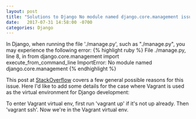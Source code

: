 ```yaml
---
layout: post
title: "Solutions to Django No module named django.core.management issue for general and Vagrant users"
date:   2017-07-31 14:58:00 -0700
categories: Django
---
```

In Django, when running the file './manage.py', such as "./manage.py", you may experience the following error:
{% highlight ruby %}
File ./manage.py, line 8, in <module>
     from django.core.management import execute_from_command_line
ImportError: No module named django.core.management
{% endhighlight %}

This post at [StackOverflow](https://stackoverflow.com/questions/30389771/importerror-no-module-named-django-core-management-when-using-manage-py) covers a few general possible reasons for this issue. Here I'd like to add some details for the case where Vagrant is used as the virtual environment for Django development:

To enter Vagrant virtual env, first run 'vagrant up' if it's not up already. Then 'vagrant ssh'. Now we're in the Vagrant virtual env. 
